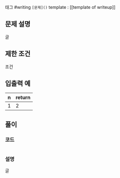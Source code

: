 
태그 #writing 
`[문제]()`
template : [[template of writeup]]

## 문제 설명

글

## 제한 조건

조건

## 입출력 예

| n   | return |
| --- | ------ |
| 1   | 2      |

## 풀이

### 코드

```

```

### 설명

글
